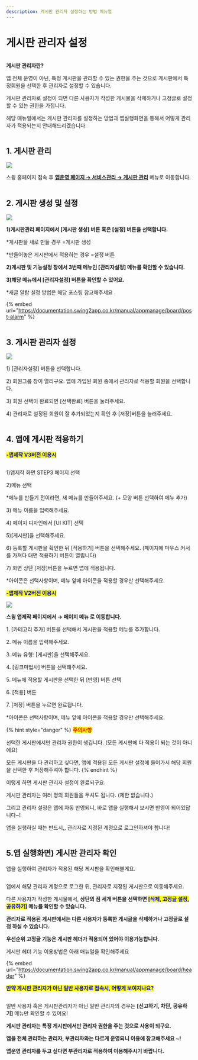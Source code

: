```yaml
---
description: 게시판 관리자 설정하는 방법 매뉴얼
---
```


# 게시판 관리자 설정

<figure><img src="../../../.gitbook/assets/구분선 (4) (1).PNG" alt=""><figcaption></figcaption></figure>

**게시판 관리자란?**

앱 전체 운영이 아닌, 특정 게시판을 관리할 수 있는 권한을 주는 것으로 게시판에서 특정회원을 선택한 후 관리자로 설정할 수 있습니다.

게시판 관리자로 설정이 되면 다른 사용자가 작성한 게시물을 삭제하거나 고정글로 설정할 수 있는 권한을 가집니다.

해당 매뉴얼에서는 게시판 관리자를 설정하는 방법과 앱실행화면을 통해서 어떻게 관리자가 적용되는지 안내해드리겠습니다.

<figure><img src="../../../.gitbook/assets/구분선 (4) (1).PNG" alt=""><figcaption></figcaption></figure>

## 1. 게시판 관리

![](https://wp.swing2app.co.kr/wp-content/uploads/2018/09/%EA%B4%80%EB%A6%AC%EC%9E%90%EC%84%A4%EC%A0%95_20.5.png)

스윙 홈페이지 접속 후 [**앱운영 페이지 → 서비스관리 → 게시판 관리**](http://www.swing2app.co.kr/view/board_edit) 메뉴로 이동합니다.



<figure><img src="../../../.gitbook/assets/구분선 (4) (1).PNG" alt=""><figcaption></figcaption></figure>

## 2. 게시판 생성 및 설정    &#x20;

![](https://wp.swing2app.co.kr/wp-content/uploads/2018/09/%EA%B4%80%EB%A6%AC%EC%9E%90%EC%84%A4%EC%A0%952_20.5.png)

**1)게시판관리 페이지에서 \[게시판 생성] 버튼 혹은 \[설정] 버튼을 선택합니다.**

\*게시판을 새로 만들 경우 =게시판 생성

\*만들어놓은 게시판에서 적용하는 경우 =설정 버튼

**2)게시판 및 기능설정 창에서 3번째 메뉴인 \[관리자설정] 메뉴를 확인할 수 있습니다.**

**3)해당 메뉴에서 \[관리자설정] 버튼을 확인할 수 있어요.**



\*새글 알람 설정 방법은 해당 포스팅 참고해주세요 .

{% embed url="https://documentation.swing2app.co.kr/manual/appmanage/board/post-alarm" %}

<figure><img src="../../../.gitbook/assets/구분선 (4) (1).PNG" alt=""><figcaption></figcaption></figure>

## 3. 게시판 관리자 설정

![](https://wp.swing2app.co.kr/wp-content/uploads/2018/09/%EA%B4%80%EB%A6%AC%EC%9E%90%EC%84%A4%EC%A0%953_20.5.png)

1\) \[관리자설정] 버튼을 선택합니다.

2\) 회원그룹 창이 열리구요. 앱에 가입된 회원 중에서 관리자로 적용할 회원을 선택합니다.

​3) 회원 선택이 완료되면 \[선택완료] 버튼을 눌러주세요.

4\) 관리자로 설정된 회원이 잘 추가되었는지 확인 후 \[저장]버튼을 눌러주세요.

<figure><img src="../../../.gitbook/assets/구분선 (4) (1).PNG" alt=""><figcaption></figcaption></figure>

## 4. 앱에 게시판 적용하기



<mark style="color:blue;">**-앱제작 V3버전 이용시**</mark>

<figure><img src="../../../.gitbook/assets/게시판 (1) (2).png" alt=""><figcaption></figcaption></figure>

1\)앱제작 화면 STEP3 페이지 선택

2\)메뉴 선택

\*메뉴를 만들기 전이라면, 새 메뉴를 만들어주세요. (+ 모양 버튼 선택하여 메뉴 추가)

3\) 메뉴 이름을 입력해주세요.

4\) 페이지 디자인에서 \[UI KIT] 선택

5\)\[게시판]을 선택해주세요.&#x20;

6\) 등록할 게시판을 확인한 뒤 \[적용하기] 버튼을 선택해주세요. (페이지에 마우스 커서를 가져다 대면 적용하기 버튼이 열립니다)

7\) 화면 상단 \[저장]버튼을 누르면 앱에 적용됩니다.

\*아이콘은 선택사항이며, 메뉴 앞에 아이콘을 적용할 경우만 선택해주세요.&#x20;



<mark style="color:blue;">**-앱제작 V2버전 이용시**</mark>

![](https://wp.swing2app.co.kr/wp-content/uploads/2018/09/%EA%B2%8C%EC%8B%9C%ED%8C%90%EC%A0%81%EC%9A%A9NEW1-1.png)

**스윙 앱제작 페이지에서 →  페이지 메뉴 로 이동합니다.**&#x20;

1\. \[카테고리 추가] 버튼을 선택해서 게시판을 적용할 메뉴를 추가합니다.&#x20;

2\. 메뉴 이름을 입력해주세요.

3\. 메뉴 유형: \[게시판]을 선택해주세요.

4\. \[링크마법사] 버튼을 선택해주세요.

5\. 메뉴에 적용할 게시판을 선택한 뒤 \[반영] 버튼 선택

6\. \[적용] 버튼

7\. \[저장] 버튼을 누르면 완료됩니다.

\*아이콘은 선택사항이며, 메뉴 앞에 아이콘을 적용할 경우만 선택해주세요.&#x20;



{% hint style="danger" %}
<mark style="color:red;">**주의사항​**</mark>

선택한 게시판에서만 관리자 권한이 생깁니다. (모든 게시판에 다 적용이 되는 것이 아니에요)

모든 게시판을 다 관리하고 싶다면, 앱에 적용된 모든 게시판 설정에 들어가서 해당 회원을 선택한 후 저장해주셔야 합니다.
{% endhint %}

이렇게 하면 게시판 관리자 설정이 완료되구요.

게시판 관리자는 여러 명의 회원들을 두셔도 됩니다. (제한 없습니다.)

그리고 관리자 설정은 앱에 자동 반영되니, 바로 앱을 실행해서 보시면 반영이 되어있답니다\~!

앱을 실행하실 때는 반드시,, 관리자로 지정된 계정으로 로그인하셔야 합니다!

<figure><img src="../../../.gitbook/assets/구분선 (4) (1).PNG" alt=""><figcaption></figcaption></figure>

## 5.앱 실행화면) 게시판 관리자 확인



앱을 실행하여 관리자가 적용된 해당 게시판을 확인해볼게요.

<div align="left"><figure><img src="../../../.gitbook/assets/게시판관리자.png" alt=""><figcaption></figcaption></figure></div>

앱에서 해당 관리자 계정으로 로그한 뒤, 관리자로 지정된 게시판으로 이동해주세요.

다른 사용자가 작성한 게시물에서, **상단의 점 세개 버튼을 선택하면&#x20;**<mark style="color:blue;">**\[삭제, 고정글 설정, 공유하기]**</mark>**&#x20;메뉴를 확인할 수 있습니다.**

**관리자로 적용된 게시판에서는 다른 사용자가 등록한 게시글을 삭제하거나 고정글로 설정 하실 수 있습니다.**



**우선순위 고정글 기능은 게시판 헤더가 적용되어 있어야 이용가능합니다.**

게시판 헤더 기능 이용방법은 아래 매뉴얼을 확인해주세요&#x20;

{% embed url="https://documentation.swing2app.co.kr/manual/appmanage/board/header" %}



<mark style="color:blue;">**만약 게시판 관리자가 아닌 일반 사용자로 접속시, 어떻게 보여지나요?**</mark>

<div align="left"><figure><img src="../../../.gitbook/assets/게시판관리자1 (1).png" alt=""><figcaption></figcaption></figure></div>

일반 사용자 혹은 게시판관리자가 아닌 일반 관리자의 경우는 **\[신고하기, 차단, 공유하기]** 메뉴만 확인할 수 있어요!

**게시판 관리자는 특정 게시판에서만 관리자 권한을 주는 것으로 사용이 되구요.**

**앱을 전체 관리하는 관리자, 부관리자와는 다르게 운영되니 이용에 참고해주세요 \~!**

**앱운영 관리자를 두고 싶다면 부관리자로 적용하여 이용해주시기 바랍니다.**
